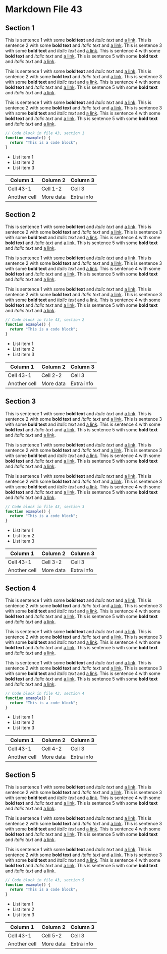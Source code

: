 # Markdown File 43


## Section 1

This is sentence 1 with some **bold text** and *italic text* and [a link](https://example.com/43/1/1/1). This is sentence 2 with some **bold text** and *italic text* and [a link](https://example.com/43/1/1/2). This is sentence 3 with some **bold text** and *italic text* and [a link](https://example.com/43/1/1/3). This is sentence 4 with some **bold text** and *italic text* and [a link](https://example.com/43/1/1/4). This is sentence 5 with some **bold text** and *italic text* and [a link](https://example.com/43/1/1/5). 

This is sentence 1 with some **bold text** and *italic text* and [a link](https://example.com/43/1/2/1). This is sentence 2 with some **bold text** and *italic text* and [a link](https://example.com/43/1/2/2). This is sentence 3 with some **bold text** and *italic text* and [a link](https://example.com/43/1/2/3). This is sentence 4 with some **bold text** and *italic text* and [a link](https://example.com/43/1/2/4). This is sentence 5 with some **bold text** and *italic text* and [a link](https://example.com/43/1/2/5). 

This is sentence 1 with some **bold text** and *italic text* and [a link](https://example.com/43/1/3/1). This is sentence 2 with some **bold text** and *italic text* and [a link](https://example.com/43/1/3/2). This is sentence 3 with some **bold text** and *italic text* and [a link](https://example.com/43/1/3/3). This is sentence 4 with some **bold text** and *italic text* and [a link](https://example.com/43/1/3/4). This is sentence 5 with some **bold text** and *italic text* and [a link](https://example.com/43/1/3/5). 

```javascript
// Code block in file 43, section 1
function example() {
  return "This is a code block";
}
```

- List item 1
- List item 2
- List item 3

| Column 1 | Column 2 | Column 3 |
| -------- | -------- | -------- |
| Cell 43-1 | Cell 1-2 | Cell 3 |
| Another cell | More data | Extra info |


## Section 2

This is sentence 1 with some **bold text** and *italic text* and [a link](https://example.com/43/2/1/1). This is sentence 2 with some **bold text** and *italic text* and [a link](https://example.com/43/2/1/2). This is sentence 3 with some **bold text** and *italic text* and [a link](https://example.com/43/2/1/3). This is sentence 4 with some **bold text** and *italic text* and [a link](https://example.com/43/2/1/4). This is sentence 5 with some **bold text** and *italic text* and [a link](https://example.com/43/2/1/5). 

This is sentence 1 with some **bold text** and *italic text* and [a link](https://example.com/43/2/2/1). This is sentence 2 with some **bold text** and *italic text* and [a link](https://example.com/43/2/2/2). This is sentence 3 with some **bold text** and *italic text* and [a link](https://example.com/43/2/2/3). This is sentence 4 with some **bold text** and *italic text* and [a link](https://example.com/43/2/2/4). This is sentence 5 with some **bold text** and *italic text* and [a link](https://example.com/43/2/2/5). 

This is sentence 1 with some **bold text** and *italic text* and [a link](https://example.com/43/2/3/1). This is sentence 2 with some **bold text** and *italic text* and [a link](https://example.com/43/2/3/2). This is sentence 3 with some **bold text** and *italic text* and [a link](https://example.com/43/2/3/3). This is sentence 4 with some **bold text** and *italic text* and [a link](https://example.com/43/2/3/4). This is sentence 5 with some **bold text** and *italic text* and [a link](https://example.com/43/2/3/5). 

```javascript
// Code block in file 43, section 2
function example() {
  return "This is a code block";
}
```

- List item 1
- List item 2
- List item 3

| Column 1 | Column 2 | Column 3 |
| -------- | -------- | -------- |
| Cell 43-1 | Cell 2-2 | Cell 3 |
| Another cell | More data | Extra info |


## Section 3

This is sentence 1 with some **bold text** and *italic text* and [a link](https://example.com/43/3/1/1). This is sentence 2 with some **bold text** and *italic text* and [a link](https://example.com/43/3/1/2). This is sentence 3 with some **bold text** and *italic text* and [a link](https://example.com/43/3/1/3). This is sentence 4 with some **bold text** and *italic text* and [a link](https://example.com/43/3/1/4). This is sentence 5 with some **bold text** and *italic text* and [a link](https://example.com/43/3/1/5). 

This is sentence 1 with some **bold text** and *italic text* and [a link](https://example.com/43/3/2/1). This is sentence 2 with some **bold text** and *italic text* and [a link](https://example.com/43/3/2/2). This is sentence 3 with some **bold text** and *italic text* and [a link](https://example.com/43/3/2/3). This is sentence 4 with some **bold text** and *italic text* and [a link](https://example.com/43/3/2/4). This is sentence 5 with some **bold text** and *italic text* and [a link](https://example.com/43/3/2/5). 

This is sentence 1 with some **bold text** and *italic text* and [a link](https://example.com/43/3/3/1). This is sentence 2 with some **bold text** and *italic text* and [a link](https://example.com/43/3/3/2). This is sentence 3 with some **bold text** and *italic text* and [a link](https://example.com/43/3/3/3). This is sentence 4 with some **bold text** and *italic text* and [a link](https://example.com/43/3/3/4). This is sentence 5 with some **bold text** and *italic text* and [a link](https://example.com/43/3/3/5). 

```javascript
// Code block in file 43, section 3
function example() {
  return "This is a code block";
}
```

- List item 1
- List item 2
- List item 3

| Column 1 | Column 2 | Column 3 |
| -------- | -------- | -------- |
| Cell 43-1 | Cell 3-2 | Cell 3 |
| Another cell | More data | Extra info |


## Section 4

This is sentence 1 with some **bold text** and *italic text* and [a link](https://example.com/43/4/1/1). This is sentence 2 with some **bold text** and *italic text* and [a link](https://example.com/43/4/1/2). This is sentence 3 with some **bold text** and *italic text* and [a link](https://example.com/43/4/1/3). This is sentence 4 with some **bold text** and *italic text* and [a link](https://example.com/43/4/1/4). This is sentence 5 with some **bold text** and *italic text* and [a link](https://example.com/43/4/1/5). 

This is sentence 1 with some **bold text** and *italic text* and [a link](https://example.com/43/4/2/1). This is sentence 2 with some **bold text** and *italic text* and [a link](https://example.com/43/4/2/2). This is sentence 3 with some **bold text** and *italic text* and [a link](https://example.com/43/4/2/3). This is sentence 4 with some **bold text** and *italic text* and [a link](https://example.com/43/4/2/4). This is sentence 5 with some **bold text** and *italic text* and [a link](https://example.com/43/4/2/5). 

This is sentence 1 with some **bold text** and *italic text* and [a link](https://example.com/43/4/3/1). This is sentence 2 with some **bold text** and *italic text* and [a link](https://example.com/43/4/3/2). This is sentence 3 with some **bold text** and *italic text* and [a link](https://example.com/43/4/3/3). This is sentence 4 with some **bold text** and *italic text* and [a link](https://example.com/43/4/3/4). This is sentence 5 with some **bold text** and *italic text* and [a link](https://example.com/43/4/3/5). 

```javascript
// Code block in file 43, section 4
function example() {
  return "This is a code block";
}
```

- List item 1
- List item 2
- List item 3

| Column 1 | Column 2 | Column 3 |
| -------- | -------- | -------- |
| Cell 43-1 | Cell 4-2 | Cell 3 |
| Another cell | More data | Extra info |


## Section 5

This is sentence 1 with some **bold text** and *italic text* and [a link](https://example.com/43/5/1/1). This is sentence 2 with some **bold text** and *italic text* and [a link](https://example.com/43/5/1/2). This is sentence 3 with some **bold text** and *italic text* and [a link](https://example.com/43/5/1/3). This is sentence 4 with some **bold text** and *italic text* and [a link](https://example.com/43/5/1/4). This is sentence 5 with some **bold text** and *italic text* and [a link](https://example.com/43/5/1/5). 

This is sentence 1 with some **bold text** and *italic text* and [a link](https://example.com/43/5/2/1). This is sentence 2 with some **bold text** and *italic text* and [a link](https://example.com/43/5/2/2). This is sentence 3 with some **bold text** and *italic text* and [a link](https://example.com/43/5/2/3). This is sentence 4 with some **bold text** and *italic text* and [a link](https://example.com/43/5/2/4). This is sentence 5 with some **bold text** and *italic text* and [a link](https://example.com/43/5/2/5). 

This is sentence 1 with some **bold text** and *italic text* and [a link](https://example.com/43/5/3/1). This is sentence 2 with some **bold text** and *italic text* and [a link](https://example.com/43/5/3/2). This is sentence 3 with some **bold text** and *italic text* and [a link](https://example.com/43/5/3/3). This is sentence 4 with some **bold text** and *italic text* and [a link](https://example.com/43/5/3/4). This is sentence 5 with some **bold text** and *italic text* and [a link](https://example.com/43/5/3/5). 

```javascript
// Code block in file 43, section 5
function example() {
  return "This is a code block";
}
```

- List item 1
- List item 2
- List item 3

| Column 1 | Column 2 | Column 3 |
| -------- | -------- | -------- |
| Cell 43-1 | Cell 5-2 | Cell 3 |
| Another cell | More data | Extra info |

